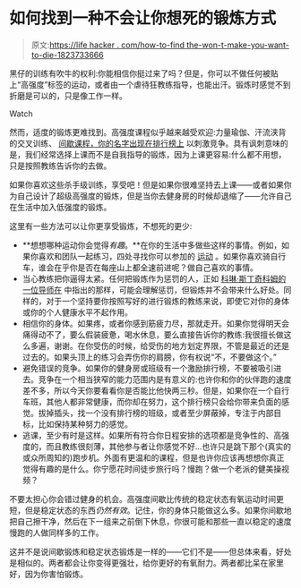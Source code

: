 # 如何找到一种不会让你想死的锻炼方式

> 原文:[https://life hacker . com/how-to-find the-won-t-make-you-want-to-die-1823733666](https://lifehacker.com/how-to-find-a-workout-that-won-t-make-you-want-to-die-1823733666)

黑仔的训练有吹牛的权利:你能相信你挺过来了吗？但是，你可以不做任何被贴上“高强度”标签的运动，或者由一个虐待狂教练指导，也能出汗。锻炼时感觉不到折磨是可以的，只是像工作一样。

Watch

然而，适度的锻炼更难找到。高强度课程似乎越来越受欢迎:力量瑜伽、汗流浃背的交叉训练、 [间歇课程，你的名字出现在排行榜上](https://www.flickr.com/photos/kevinzahri/34220898045/) 以刺激竞争。具有讽刺意味的是，我们经常选择上课而不是自我指导的锻炼，因为上课更容易:什么都不用想，只是按照教练告诉你的去做。

如果你喜欢这些杀手级训练，享受吧！但是如果你很难坚持去上课——或者如果你为自己设计了超级高强度的锻炼，但是当你去健身房的时候却退缩了——允许自己在生活中加入低强度的锻炼。

这里有一些方法可以让你更享受锻炼，不想死的更少:

*   **想想哪种运动你会觉得*有趣*。**在你的生活中多做些这样的事情。例如，如果你喜欢和团队一起练习，四处寻找你可以参加的 [运动](https://vitals.lifehacker.com/fun-sports-you-can-start-as-an-adult-1697785955) 。如果你喜欢骑自行车，谁会在乎你是否在每座山上都全速前进呢？做自己喜欢的事情。
*   当心教练把你逼得太紧。任何把锻炼作为惩罚的人，正如 [科琳·斯丁奇科姆的一位导师在](https://www.self.com/story/what-ever-happened-to-moderate-fitness) 中指出的那样，可能会理解惩罚，但锻炼并不会带来什么好处。同样的，对于一个坚持要你按照写好的进行锻炼的教练来说，即使它对你的身体或你的个人健康水平不起作用。
*   相信你的身体。如果疼，或者你感到筋疲力尽，那就走开。如果你觉得明天会痛得动不了，要么假装疲惫，喝水休息，要么直接告诉你的教练:我很擅长做这么多遍，谢谢。在你受伤的时候，给受伤的地方划定界限，不管是最近的还是过去的。如果头顶上的练习会弄伤你的肩膀，你有权说“不，不要做这个。”
*   避免错误的竞争。如果你的健身房或班级有一个激励排行榜，不要被吸引进去。竞争在一个相当狭窄的能力范围内是有意义的:也许你和你的伙伴跑的速度差不多，所以今天你要看看你是否能比他快两三秒。但是，如果你在一个自行车班，其他人都非常健康，而你却在努力，这个排行榜只会给你带来负面的感觉。拔掉插头，找一个没有排行榜的班级，或者至少屏蔽掉，专注于内部目标，比如保持某种努力的感觉。
*   逃课，至少有时是这样。如果所有符合你日程安排的选项都是竞争性的、高强度的，而且教练很刻薄，其他参与者让你感觉不好...也许只是跳下那个(真实的或众所周知的)跑步机。外面有更温和的课程，但是也许你应该再想想你真正觉得有趣的是什么。你宁愿花时间徒步旅行吗？慢跑？做一个老派的健美操视频？

不要太担心你会错过健身的机会。高强度间歇比传统的稳定状态有氧运动时间更短，但是稳定状态的东西*仍然有效*。记住，你的身体只能做这么多。如果你间歇地把自己擦干净，然后在下一组来之前倒下休息，你很可能和那些一直以稳定的速度慢跑的人做同样多的工作。

这并不是说间歇锻炼和稳定状态锻炼是一样的——它们不是——但总体来看，好处是相似的。两者都会让你变得更强壮，给你更好的有氧耐力。两者都比呆在家里好，因为你害怕锻炼。
